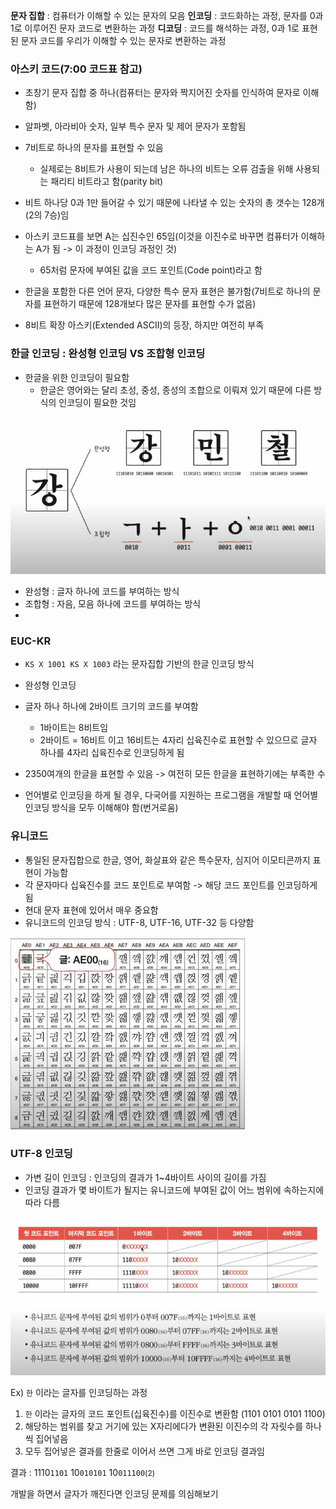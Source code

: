 **문자 집합** : 컴퓨터가 이해할 수 있는 문자의 모음
**인코딩** : 코드화하는 과정, 문자를 0과 1로 이루어진 문자 코드로 변환하는 과정
**디코딩** : 코드를 해석하는 과정, 0과 1로 표현된 문자 코드를 우리가 이해할 수 있는 문자로 변환하는 과정

### 아스키 코드(7:00 코드표  참고)
- 초창기 문자 집합 중 하나(컴퓨터는 문자와 짝지어진 숫자를 인식하여 문자로 이해함)
- 알파벳, 아라비아 숫자, 일부 특수 문자 및 제어 문자가 포함됨
- 7비트로 하나의 문자를 표현할 수 있음
	- 실제로는 8비트가 사용이 되는데 남은 하나의 비트는 오류 검출을 위해 사용되는 패리티 비트라고 함(parity bit)
- 비트 하나당 0과 1만 들어갈 수 있기 때문에 나타낼 수 있는 숫자의 총 갯수는 128개(2의 7승)임
- 아스키 코드표를 보면 A는 십진수인 65임(이것을 이진수로 바꾸면 컴퓨터가 이해하는 A가 됨 -> 이 과정이 인코딩 과정인 것)
	- 65처럼 문자에 부여된 값을 코드 포인트(Code point)라고 함

- 한글을 포함한 다른 언어 문자, 다양한 특수 문자 표현은 불가함(7비트로 하나의 문자를 표현하기 때문에 128개보다 많은 문자를 표현할 수가 없음)
- 8비트 확장 아스키(Extended ASCII)의 등장, 하지만 여전히 부족

### 한글 인코딩 : 완성형 인코딩 VS 조합형 인코딩
- 한글을 위한 인코딩이 필요함
	- 한글은 영어와는 달리 초성, 중성, 종성의 조합으로 이뤄져 있기 때문에 다른 방식의 인코딩이 필요한 것임

![](../../README_resources/Pasted%20image%2020240107094540.png)

- 완성형 : 글자 하나에 코드를 부여하는 방식
- 조합형 : 자음, 모음 하나에 코드를 부여하는 방식
- 
### EUC-KR
- `KS X 1001 KS X 1003` 라는 문자집합 기반의 한글 인코딩 방식
- 완성형 인코딩
- 글자 하나 하나에 2바이트 크기의 코드를 부여함
	- 1바이트는 8비트임 
	- 2바이트 = 16비트 이고 16비트는 4자리 십육진수로 표현할 수 있으므로 글자 하나를 4자리 십육진수로 인코딩하게 됨

- 2350여개의 한글을 표현할 수 있음 -> 여전히 모든 한글을 표현하기에는 부족한 수
- 언어별로 인코딩을 하게 될 경우, 다국어를 지원하는 프로그램을 개발할 때 언어별 인코딩 방식을 모두 이해해야 함(번거로움)

### 유니코드
- 통일된 문자집합으로 한글, 영어, 화살표와 같은 특수문자, 심지어 이모티콘까지 표현이 가능함
- 각 문자마다 십육진수를 코드 포인트로 부여함 -> 해당 코드 포인트를 인코딩하게 됨
- 현대 문자 표현에 있어서 매우 중요함
- 유니코드의 인코딩 방식 : UTF-8, UTF-16, UTF-32 등 다양함

![](../../README_resources/Pasted%20image%2020240107100310.png)

### UTF-8 인코딩
- 가변 길이 인코딩 : 인코딩의 결과가 1~4바이트 사이의 길이를 가짐
- 인코딩 결과가 몇 바이트가 될지는 유니코드에 부여된 값이 어느 범위에 속하는지에 따라 다름

![](../../README_resources/Pasted%20image%2020240107100658.png)

Ex) `한` 이라는 글자를 인코딩하는 과정
1. `한` 이라는 글자의 코드 포인트(십육진수)를 이진수로 변환함 (1101 0101 0101 1100)
2. 해당하는 범위를 찾고 거기에 있는 X자리에다가 변환된 이진수의 각 자릿수를 하나씩 집어넣음
3. 모두 집어넣은 결과를 한줄로 이어서 쓰면 그게 바로 인코딩 결과임

결과 : 1110`1101` 10`010101` 10`011100`<font style="font-size :12px">(2)</font>

개발을 하면서 글자가 깨진다면 인코딩 문제를 의심해보기
